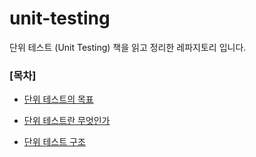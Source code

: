 # unit-testing

단위 테스트 (Unit Testing) 책을 읽고 정리한 레파지토리 입니다.

### [목차]

- [단위 테스트의 목표](document/%5BReview%5D_EP1_단위_테스트의_목표.md)

- [단위 테스트란 무엇인가](document/%5BReview%5D_EP2_단위_테스트란_무엇인가.md)

- [단위 테스트 구조](document/%5BReview%5D_EP3_단위_테스트_구조.md)


